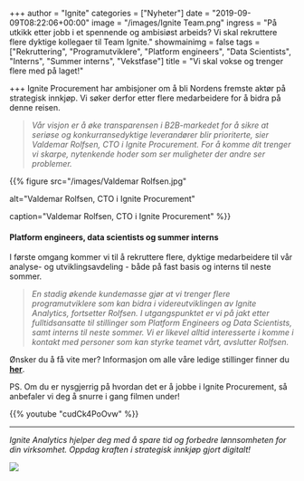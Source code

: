 +++
author = "Ignite"
categories = ["Nyheter"]
date = "2019-09-09T08:22:06+00:00"
image = "/images/Ignite Team.png"
ingress = "På utkikk etter jobb i et spennende og ambisiøst arbeids? Vi skal rekruttere flere dyktige kollegaer til Team Ignite."
showmainimg = false
tags = ["Rekruttering", "Programutviklere", "Platform engineers", "Data Scientists", "Interns", "Summer interns", "Vekstfase"]
title = "Vi skal vokse og trenger flere med på laget!"

+++
Ignite Procurement har ambisjoner om å bli Nordens fremste aktør på strategisk innkjøp. Vi søker derfor etter flere medarbeidere for å bidra på denne reisen.

> _Vår visjon er å øke transparensen i B2B-markedet for å sikre at seriøse og konkurransedyktige leverandører blir prioriterte, sier Valdemar Rolfsen, CTO i Ignite Procurement. For å komme dit trenger vi skarpe, nytenkende hoder som ser muligheter der andre ser problemer._

{{% figure src="/images/Valdemar Rolfsen.jpg"

alt="Valdemar Rolfsen, CTO i Ignite Procurement"

caption="Valdemar Rolfsen, CTO i Ignite Procurement"
%}}

#### **Platform engineers, data scientists og summer interns**

I første omgang kommer vi til å rekruttere flere, dyktige medarbeidere til vår analyse- og utviklingsavdeling - både på fast basis og interns til neste sommer.

> _En stadig økende kundemasse gjør at vi trenger flere programutviklere som kan bidra i videreutviklingen av Ignite Analytics, fortsetter Rolfsen. I utgangspunktet er vi på jakt etter fulltidsansatte til stillinger som Platform Engineers og Data Scientists, samt interns til neste sommer. Vi er likevel alltid interesserte i komme i kontakt med personer som kan styrke teamet vårt, avslutter Rolfsen._

Ønsker du å få vite mer? Informasjon om alle våre ledige stillinger finner du [**her**](https://www.poption.com/companies/ignite/postings "Våre stillinger"). 

PS. Om du er nysgjerrig på hvordan det er å jobbe i Ignite Procurement, så anbefaler vi deg å snurre i gang filmen under!

{{% youtube "cudCk4PoOvw" %}}

***

_Ignite Analytics hjelper deg med å spare tid og forbedre lønnsomheten for din virksomhet. Oppdag kraften i strategisk innkjøp gjort digitalt!_

[![](https://www.ignite.no/images/Pr%C3%B8v%20Ignite%20Analytics%20-%201200%20x100.png)](https://www.ignite.no/ignite-analytics/demo/ "Prøv Ignite Analytics")